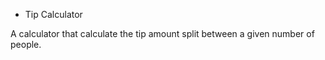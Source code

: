 * Tip Calculator

A calculator that calculate the tip amount split between a given number of people.
